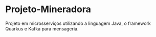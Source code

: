 # Projeto-Mineradora
Projeto em microsserviços utilizando a linguagem Java, o framework Quarkus e Kafka para mensageria. 
